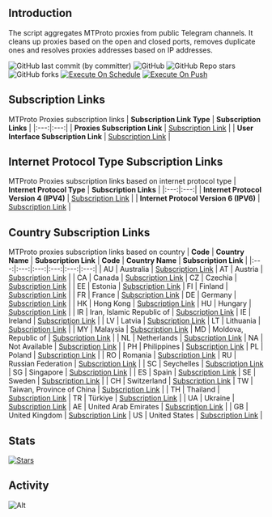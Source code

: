 ## Introduction
The script aggregates MTProto proxies from public Telegram channels. It cleans up proxies based on the open and closed ports, removes duplicate ones and resolves proxies addresses based on IP addresses.

![GitHub last commit (by committer)](https://img.shields.io/github/last-commit/soroushmirzaei/telegram-proxies-collector?label=Last%20Commit&color=%2338914b)
![GitHub](https://img.shields.io/github/license/soroushmirzaei/telegram-proxies-collector?label=License&color=yellow)
![GitHub Repo stars](https://img.shields.io/github/stars/soroushmirzaei/telegram-proxies-collector?label=Stars&color=red&style=flat)
![GitHub forks](https://img.shields.io/github/forks/soroushmirzaei/telegram-proxies-collector?label=Forks&color=blue&style=flat)
[![Execute On Schedule](https://github.com/soroushmirzaei/telegram-proxies-collector/actions/workflows/schedule.yml/badge.svg)](https://github.com/soroushmirzaei/telegram-proxies-collector/actions/workflows/schedule.yml)
[![Execute On Push](https://github.com/soroushmirzaei/telegram-proxies-collector/actions/workflows/push.yml/badge.svg)](https://github.com/soroushmirzaei/telegram-proxies-collector/actions/workflows/push.yml)

## Subscription Links
MTProto Proxies subscription links
| **Subscription Link Type** | **Subscription Links** |
|:---:|:---:|
| **Proxies Subscription Link** | [Subscription Link](https://raw.githubusercontent.com/soroushmirzaei/telegram-proxies-collector/main/proxies) |
| **User Interface Subscription Link** | [Subscription Link](https://soroushmirzaei.github.io/telegram-proxies-collector) |

## Internet Protocol Type Subscription Links
MTProto Proxies subscription links based on internet protocol type
| **Internet Protocol Type** | **Subscription Links** |
|:---:|:---:|
| **Internet Protocol Version 4 (IPV4)** | [Subscription Link](https://raw.githubusercontent.com/soroushmirzaei/telegram-proxies-collector/main/layers/ipv4) |
| **Internet Protocol Version 6 (IPV6)** | [Subscription Link](https://raw.githubusercontent.com/soroushmirzaei/telegram-proxies-collector/main/layers/ipv6) |

## Country Subscription Links
MTProto proxies subscription links based on country
| **Code** | **Country Name** | **Subscription Link** | **Code** | **Country Name** | **Subscription Link** |
|:---:|:---:|:---:|:---:|:---:|:---:|
| AU | Australia | [Subscription Link](https://raw.githubusercontent.com/soroushmirzaei/telegram-proxies-collector/main/countries/au/proxies) | AT | Austria | [Subscription Link](https://raw.githubusercontent.com/soroushmirzaei/telegram-proxies-collector/main/countries/at/proxies) |
| CA | Canada | [Subscription Link](https://raw.githubusercontent.com/soroushmirzaei/telegram-proxies-collector/main/countries/ca/proxies) | CZ | Czechia | [Subscription Link](https://raw.githubusercontent.com/soroushmirzaei/telegram-proxies-collector/main/countries/cz/proxies) |
| EE | Estonia | [Subscription Link](https://raw.githubusercontent.com/soroushmirzaei/telegram-proxies-collector/main/countries/ee/proxies) | FI | Finland | [Subscription Link](https://raw.githubusercontent.com/soroushmirzaei/telegram-proxies-collector/main/countries/fi/proxies) |
| FR | France | [Subscription Link](https://raw.githubusercontent.com/soroushmirzaei/telegram-proxies-collector/main/countries/fr/proxies) | DE | Germany | [Subscription Link](https://raw.githubusercontent.com/soroushmirzaei/telegram-proxies-collector/main/countries/de/proxies) |
| HK | Hong Kong | [Subscription Link](https://raw.githubusercontent.com/soroushmirzaei/telegram-proxies-collector/main/countries/hk/proxies) | HU | Hungary | [Subscription Link](https://raw.githubusercontent.com/soroushmirzaei/telegram-proxies-collector/main/countries/hu/proxies) |
| IR | Iran, Islamic Republic of | [Subscription Link](https://raw.githubusercontent.com/soroushmirzaei/telegram-proxies-collector/main/countries/ir/proxies) | IE | Ireland | [Subscription Link](https://raw.githubusercontent.com/soroushmirzaei/telegram-proxies-collector/main/countries/ie/proxies) |
| LV | Latvia | [Subscription Link](https://raw.githubusercontent.com/soroushmirzaei/telegram-proxies-collector/main/countries/lv/proxies) | LT | Lithuania | [Subscription Link](https://raw.githubusercontent.com/soroushmirzaei/telegram-proxies-collector/main/countries/lt/proxies) |
| MY | Malaysia | [Subscription Link](https://raw.githubusercontent.com/soroushmirzaei/telegram-proxies-collector/main/countries/my/proxies) | MD | Moldova, Republic of | [Subscription Link](https://raw.githubusercontent.com/soroushmirzaei/telegram-proxies-collector/main/countries/md/proxies) |
| NL | Netherlands | [Subscription Link](https://raw.githubusercontent.com/soroushmirzaei/telegram-proxies-collector/main/countries/nl/proxies) | NA | Not Available | [Subscription Link](https://raw.githubusercontent.com/soroushmirzaei/telegram-proxies-collector/main/countries/na/proxies) |
| PH | Philippines | [Subscription Link](https://raw.githubusercontent.com/soroushmirzaei/telegram-proxies-collector/main/countries/ph/proxies) | PL | Poland | [Subscription Link](https://raw.githubusercontent.com/soroushmirzaei/telegram-proxies-collector/main/countries/pl/proxies) |
| RO | Romania | [Subscription Link](https://raw.githubusercontent.com/soroushmirzaei/telegram-proxies-collector/main/countries/ro/proxies) | RU | Russian Federation | [Subscription Link](https://raw.githubusercontent.com/soroushmirzaei/telegram-proxies-collector/main/countries/ru/proxies) |
| SC | Seychelles | [Subscription Link](https://raw.githubusercontent.com/soroushmirzaei/telegram-proxies-collector/main/countries/sc/proxies) | SG | Singapore | [Subscription Link](https://raw.githubusercontent.com/soroushmirzaei/telegram-proxies-collector/main/countries/sg/proxies) |
| ES | Spain | [Subscription Link](https://raw.githubusercontent.com/soroushmirzaei/telegram-proxies-collector/main/countries/es/proxies) | SE | Sweden | [Subscription Link](https://raw.githubusercontent.com/soroushmirzaei/telegram-proxies-collector/main/countries/se/proxies) |
| CH | Switzerland | [Subscription Link](https://raw.githubusercontent.com/soroushmirzaei/telegram-proxies-collector/main/countries/ch/proxies) | TW | Taiwan, Province of China | [Subscription Link](https://raw.githubusercontent.com/soroushmirzaei/telegram-proxies-collector/main/countries/tw/proxies) |
| TH | Thailand | [Subscription Link](https://raw.githubusercontent.com/soroushmirzaei/telegram-proxies-collector/main/countries/th/proxies) | TR | Türkiye | [Subscription Link](https://raw.githubusercontent.com/soroushmirzaei/telegram-proxies-collector/main/countries/tr/proxies) |
| UA | Ukraine | [Subscription Link](https://raw.githubusercontent.com/soroushmirzaei/telegram-proxies-collector/main/countries/ua/proxies) | AE | United Arab Emirates | [Subscription Link](https://raw.githubusercontent.com/soroushmirzaei/telegram-proxies-collector/main/countries/ae/proxies) |
| GB | United Kingdom | [Subscription Link](https://raw.githubusercontent.com/soroushmirzaei/telegram-proxies-collector/main/countries/gb/proxies) | US | United States | [Subscription Link](https://raw.githubusercontent.com/soroushmirzaei/telegram-proxies-collector/main/countries/us/proxies) |
## Stats
[![Stars](https://starchart.cc/soroushmirzaei/telegram-proxies-collector.svg?variant=adaptive)](https://starchart.cc/soroushmirzaei/telegram-proxies-collector)
## Activity
![Alt](https://repobeats.axiom.co/api/embed/150be6bfa1829ba8ec007b139002968bedad293e.svg "Repobeats analytics image")